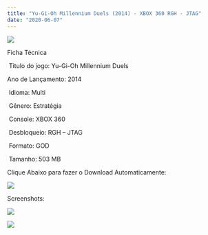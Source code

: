 ```yaml
---
title: "Yu-Gi-Oh Millennium Duels (2014) - XBOX 360 RGH - JTAG"
date: "2020-06-07"
---
```


![](https://1.bp.blogspot.com/-gzWsDJcgDXs/XtxVxWppAqI/AAAAAAAAKns/R-60UgK7fNwrGIi7Y-iwxYOd11sLbkgiACK4BGAsYHg/tapa-1-1.jpg)

Ficha Técnica

 Titulo do jogo: Yu-Gi-Oh Millennium Duels

Ano de Lançamento: 2014

 Idioma: Multi

 Gênero: Estratégia

 Console: XBOX 360

 Desbloqueio: RGH – JTAG

 Formato: GOD

 Tamanho: 503 MB

Clique Abaixo para fazer o Download Automaticamente:

[![](https://1.bp.blogspot.com/-eNerQjlxWXg/Xsyoy1YwxPI/AAAAAAAAG8o/qs-0XGNQDR4jSn0uGinE3EzKZZ6GoZnEACPcBGAYYCw/s1600/LINK1.png)](https://zee.gl/emEfnjG)

Screenshots:

[![](https://1.bp.blogspot.com/-TaZ4D8aLfJw/XtxVwyyqC8I/AAAAAAAAKno/1sd-sF2SMK8fL-9yu4q8_PJphclqrj72QCK4BGAsYHg/w400-h225/maxresdefault.jpg)](https://1.bp.blogspot.com/-TaZ4D8aLfJw/XtxVwyyqC8I/AAAAAAAAKno/1sd-sF2SMK8fL-9yu4q8_PJphclqrj72QCK4BGAsYHg/s1280/maxresdefault.jpg)

[![](https://1.bp.blogspot.com/-0oZKxid-kQ4/XtxVwKMPkqI/AAAAAAAAKnk/TK_NG4oBPekrTPr7nURpYAGqtmjxB6wYwCK4BGAsYHg/w400-h225/maxresdefault{40dcdfd0a3f176073d713beaee4fcd56db243ec708877a2e730ba987ecd6f1ab}2B{40dcdfd0a3f176073d713beaee4fcd56db243ec708877a2e730ba987ecd6f1ab}25281{40dcdfd0a3f176073d713beaee4fcd56db243ec708877a2e730ba987ecd6f1ab}2529.jpg)](https://1.bp.blogspot.com/-0oZKxid-kQ4/XtxVwKMPkqI/AAAAAAAAKnk/TK_NG4oBPekrTPr7nURpYAGqtmjxB6wYwCK4BGAsYHg/s1280/maxresdefault{40dcdfd0a3f176073d713beaee4fcd56db243ec708877a2e730ba987ecd6f1ab}2B{40dcdfd0a3f176073d713beaee4fcd56db243ec708877a2e730ba987ecd6f1ab}25281{40dcdfd0a3f176073d713beaee4fcd56db243ec708877a2e730ba987ecd6f1ab}2529.jpg)
